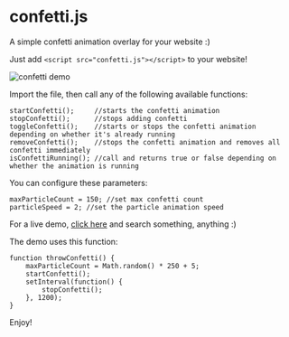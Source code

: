 # confetti.js

A simple confetti animation overlay for your website :)

Just add ```<script src="confetti.js"></script>``` to your website!

![confetti demo](https://i.imgur.com/Tjc8NvJ.png)

Import the file, then call any of the following available functions:

    startConfetti();     //starts the confetti animation
    stopConfetti();      //stops adding confetti
    toggleConfetti();    //starts or stops the confetti animation depending on whether it's already running
    removeConfetti();    //stops the confetti animation and removes all confetti immediately
    isConfettiRunning(); //call and returns true or false depending on whether the animation is running

You can configure these parameters:

    maxParticleCount = 150; //set max confetti count
    particleSpeed = 2; //set the particle animation speed

For a live demo, [click here](https://feelingunlucky.today) and search something, anything :)

The demo uses this function:

    function throwConfetti() {
        maxParticleCount = Math.random() * 250 + 5;
        startConfetti();
        setInterval(function() {
            stopConfetti();
        }, 1200);
    }

Enjoy!
